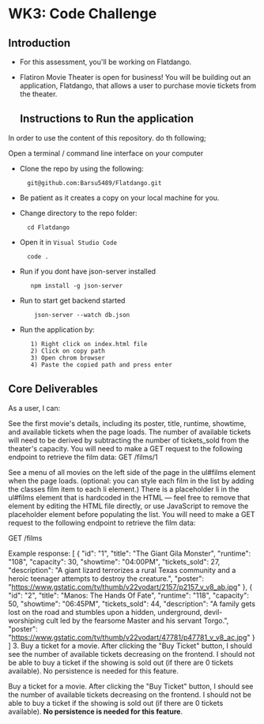 # WK3: Code Challenge

## Introduction
- For this assessment, you'll be working on Flatdango.
- Flatiron Movie Theater is open for business! You will be building out an
  application, Flatdango, that allows a user to purchase movie tickets from the
  theater.

  ## Instructions to Run the application
In order to use the content of this repository. do th following;

Open a terminal / command line interface on your computer
- Clone the repo by using the following:

        git@github.com:Barsu5489/Flatdango.git
        
- Be patient as it creates a copy on your local machine for you.
- Change directory to the repo folder:

        cd Flatdango

- Open it in ``Visual Studio Code``

        code .
- Run if you dont have json-server installed

         npm install -g json-server

- Run to start get backend started

          json-server --watch db.json

- Run the application by:

         1) Right click on index.html file
         2) Click on copy path
         3) Open chrom browser
         4) Paste the copied path and press enter
         
      
 ## Core Deliverables
 As a user, I can:

See the first movie's details, including its poster, title, runtime, showtime, and available tickets when the page loads. The number of available tickets will need to be derived by subtracting the number of tickets_sold from the theater's capacity. You will need to make a GET request to the following endpoint to retrieve the film data: GET /films/1

See a menu of all movies on the left side of the page in the ul#films element when the page loads. (optional: you can style each film in the list by adding the classes film item to each li element.) There is a placeholder li in the ul#films element that is hardcoded in the HTML — feel free to remove that element by editing the HTML file directly, or use JavaScript to remove the placeholder element before populating the list. You will need to make a GET request to the following endpoint to retrieve the film data:

GET /films

Example response: [ { "id": "1", "title": "The Giant Gila Monster", "runtime": "108", "capacity": 30, "showtime": "04:00PM", "tickets_sold": 27, "description": "A giant lizard terrorizes a rural Texas community and a heroic teenager attempts to destroy the creature.", "poster": "https://www.gstatic.com/tv/thumb/v22vodart/2157/p2157_v_v8_ab.jpg" }, { "id": "2", "title": "Manos: The Hands Of Fate", "runtime": "118", "capacity": 50, "showtime": "06:45PM", "tickets_sold": 44, "description": "A family gets lost on the road and stumbles upon a hidden, underground, devil-worshiping cult led by the fearsome Master and his servant Torgo.", "poster": "https://www.gstatic.com/tv/thumb/v22vodart/47781/p47781_v_v8_ac.jpg" } ] 3. Buy a ticket for a movie. After clicking the "Buy Ticket" button, I should see the number of available tickets decreasing on the frontend. I should not be able to buy a ticket if the showing is sold out (if there are 0 tickets available). No persistence is needed for this feature.

Buy a ticket for a movie. After clicking the "Buy Ticket" button, I should
   see the number of available tickets decreasing on the frontend. I should not
   be able to buy a ticket if the showing is sold out (if there are 0 tickets
   available). **No persistence is needed for this feature**.